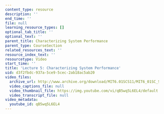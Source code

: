 ```yaml
---
content_type: resource
description: ''
end_time: ''
file: null
learning_resource_types: []
optional_tab_title: ''
optional_text: ''
parent_title: Characterizing System Performance
parent_type: CourseSection
related_resources_text: ''
resource_index_text: ''
resourcetype: Video
start_time: ''
title: 'Lecture 5: Characterizing System Performance'
uid: d3f2fbdc-937a-5ce9-5cec-2ab18ac5ab20
video_files:
  archive_url: http://www.archive.org/download/MIT6.01SCS11/MIT6_01SC_S11_lec05_300k.mp4
  video_captions_file: null
  video_thumbnail_file: https://img.youtube.com/vi/qB5wq5L6EL4/default.jpg
  video_transcript_file: null
video_metadata:
  youtube_id: qB5wq5L6EL4
---
```

